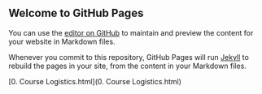 ## Welcome to GitHub Pages

You can use the [editor on GitHub](https://github.com/AStupidBear/numerical-linear-algebra/edit/master/index.md) to maintain and preview the content for your website in Markdown files.

Whenever you commit to this repository, GitHub Pages will run [Jekyll](https://jekyllrb.com/) to rebuild the pages in your site, from the content in your Markdown files.

[0. Course Logistics.html](0. Course Logistics.html)
